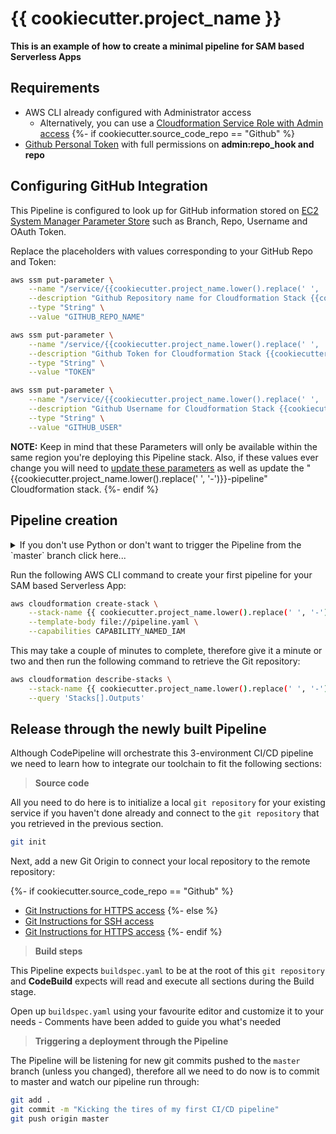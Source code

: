 # {{ cookiecutter.project_name }}

**This is an example of how to create a minimal pipeline for SAM based Serverless Apps**


## Requirements

* AWS CLI already configured with Administrator access 
    - Alternatively, you can use a [Cloudformation Service Role with Admin access](https://docs.aws.amazon.com/AWSCloudFormation/latest/UserGuide/using-iam-servicerole.html)
{%- if cookiecutter.source_code_repo == "Github" %}
* [Github Personal Token](https://help.github.com/articles/creating-a-personal-access-token-for-the-command-line/) with full permissions on **admin:repo_hook and repo**

## Configuring GitHub Integration

This Pipeline is configured to look up for GitHub information stored on [EC2 System Manager Parameter Store](https://docs.aws.amazon.com/systems-manager/latest/userguide/systems-manager-paramstore.html) such as Branch, Repo, Username and OAuth Token.

Replace the placeholders with values corresponding to your GitHub Repo and Token:

```bash
aws ssm put-parameter \
    --name "/service/{{cookiecutter.project_name.lower().replace(' ', '-')}}/github/repo" \
    --description "Github Repository name for Cloudformation Stack {{cookiecutter.project_name.lower().replace(' ', '-')}}-pipeline" \
    --type "String" \
    --value "GITHUB_REPO_NAME"

aws ssm put-parameter \
    --name "/service/{{cookiecutter.project_name.lower().replace(' ', '-')}}/github/token" \
    --description "Github Token for Cloudformation Stack {{cookiecutter.project_name.lower().replace(' ', '-')}}-pipeline" \
    --type "String" \
    --value "TOKEN"

aws ssm put-parameter \
    --name "/service/{{cookiecutter.project_name.lower().replace(' ', '-')}}/github/user" \
    --description "Github Username for Cloudformation Stack {{cookiecutter.project_name.lower().replace(' ', '-')}}-pipeline" \
    --type "String" \
    --value "GITHUB_USER"
```

**NOTE:** Keep in mind that these Parameters will only be available within the same region you're deploying this Pipeline stack. Also, if these values ever change you will need to [update these parameters](https://docs.aws.amazon.com/cli/latest/reference/ssm/put-parameter.html) as well as update the "{{cookiecutter.project_name.lower().replace(' ', '-')}}-pipeline" Cloudformation stack.
{%- endif %}

## Pipeline creation

<details>
<summary>If you don't use Python or don't want to trigger the Pipeline from the `master` branch click here...</summary>
Before we create this 3-environment Pipeline through Cloudformation you may want to change a couple of things to fit your environment/runtime:

* **CodeBuild** uses a `Python` build image by default and if you're not using `Python` as a runtime you can change that
    - [CodeBuild offers multiple images](https://docs.aws.amazon.com/codebuild/latest/userguide/build-env-ref-available.html) and you can  update the `Image` property under `pipeline.yaml` file accordingly

```yaml
    CodeBuildProject:
        Type: AWS::CodeBuild::Project
        Properties:
            ...
            Environment: 
                Type: LINUX_CONTAINER
                ComputeType: BUILD_GENERAL1_SMALL
                Image: aws/codebuild/python:3.6.5 # More info on Images: https://docs.aws.amazon.com/codebuild/latest/userguide/build-env-ref-available.html
                EnvironmentVariables:
                  - 
                    Name: BUILD_OUTPUT_BUCKET
                    Value: !Ref BuildArtifactsBucket
...
```

* **CodePipeline** uses the `master` branch to trigger the CI/CD pipeline and if you want to specify another branch you can do so by updating the following section in the `pipeline.yaml` file.

{%- if cookiecutter.source_code_repo == "Github" %}
```yaml
    Stages:
        - Name: Source
            Actions:
            - Name: SourceCodeRepo
                ActionTypeId:
                # More info on Possible Values: https://docs.aws.amazon.com/codepipeline/latest/userguide/reference-pipeline-structure.html#action-requirements
                Category: Source
                Owner: ThirdParty
                Provider: GitHub
                Version: "1"
                Configuration:
                Owner: !Ref GithubUser
                Repo: !Ref GithubRepo
                Branch: master
                OAuthToken: !Ref GithubToken
                OutputArtifacts:
                - Name: SourceCodeAsZip
                RunOrder: 1
```
{%- else %}
```yaml
...
    Stages:
        - Name: Source
            Actions:
            - Name: SourceCodeRepo
                ActionTypeId:
                # More info on Possible Values: https://docs.aws.amazon.com/codepipeline/latest/userguide/reference-pipeline-structure.html#action-requirements
                Category: Source
                Owner: AWS
                Provider: CodeCommit
                Version: 1
                Configuration:
                RepositoryName: !GetAtt CodeRepository.Name
                BranchName: master
                OutputArtifacts:
                - Name: SourceCodeAsZip
                RunOrder: 1
```
{%- endif %}
</details>

Run the following AWS CLI command to create your first pipeline for your SAM based Serverless App:

```bash
aws cloudformation create-stack \
    --stack-name {{ cookiecutter.project_name.lower().replace(' ', '-') }}-pipeline \
    --template-body file://pipeline.yaml \
    --capabilities CAPABILITY_NAMED_IAM
```

This may take a couple of minutes to complete, therefore give it a minute or two and then run the following command to retrieve the Git repository:

```bash
aws cloudformation describe-stacks \
    --stack-name {{ cookiecutter.project_name.lower().replace(' ', '-') }}-pipeline \
    --query 'Stacks[].Outputs'
```

## Release through the newly built Pipeline

Although CodePipeline will orchestrate this 3-environment CI/CD pipeline we need to learn how to integrate our toolchain to fit the following sections:

> **Source code**

All you need to do here is to initialize a local `git repository` for your existing service if you haven't done already and connect to the `git repository` that you retrieved in the previous section.

```bash
git init
```

Next, add a new Git Origin to connect your local repository to the remote repository: 

{%- if cookiecutter.source_code_repo == "Github" %}
* [Git Instructions for HTTPS access](https://help.github.com/articles/adding-a-remote/)
{%- else %}
* [Git Instructions for SSH access](https://docs.aws.amazon.com/codecommit/latest/userguide/setting-up-ssh-unixes.html) 
* [Git Instructions for HTTPS access](https://docs.aws.amazon.com/codecommit/latest/userguide/setting-up-https-unixes.html) 
{%- endif %}

> **Build steps**

This Pipeline expects `buildspec.yaml` to be at the root of this `git repository` and **CodeBuild** expects will read and execute all sections during the Build stage.

Open up `buildspec.yaml` using your favourite editor and customize it to your needs - Comments have been added to guide you what's needed

> **Triggering a deployment through the Pipeline**

The Pipeline will be listening for new git commits pushed to the `master` branch (unless you changed), therefore all we need to do now is to commit to master and watch our pipeline run through:

```bash
git add . 
git commit -m "Kicking the tires of my first CI/CD pipeline"
git push origin master
```
